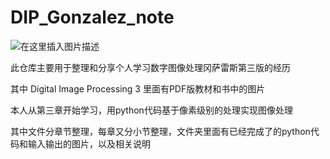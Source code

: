 # DIP_Gonzalez_note


![在这里插入图片描述](https://img-blog.csdnimg.cn/20191115171216622.png?x-oss-process=image/watermark,type_ZmFuZ3poZW5naGVpdGk,shadow_10,text_aHR0cHM6Ly9ibG9nLmNzZG4ubmV0L3FxXzQzMzA5Mjg2,size_16,color_FFFFFF,t_70)

此仓库主要用于整理和分享个人学习数字图像处理冈萨雷斯第三版的经历

其中 Digital Image Processing 3 里面有PDF版教材和书中的图片

本人从第三章开始学习，用python代码基于像素级别的处理实现图像处理

其中文件分章节整理，每章又分小节整理，文件夹里面有已经完成了的python代码和输入输出的图片，以及相关说明